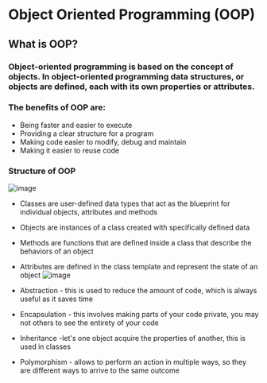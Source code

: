 
# Object Oriented Programming (OOP)

## What is OOP?
### Object-oriented programming is based on the concept of objects. In object-oriented programming data structures, or objects are defined, each with its own properties or attributes.

### The benefits of OOP are:

* Being faster and easier to execute
* Providing a clear structure for a program
* Making code easier to modify, debug and maintain 
* Making it easier to reuse code

### Structure of OOP

![image](https://user-images.githubusercontent.com/106158041/195630579-5298db8d-80a7-4ebe-b62c-5c4daa0ad562.png)

* Classes are user-defined data types that act as the blueprint for individual objects, attributes and methods
* Objects are instances of a class created with specifically defined data
* Methods are functions that are defined inside a class that describe the behaviors of an object
* Attributes are defined in the class template and represent the state of an object
![image](https://user-images.githubusercontent.com/106158041/195631656-058d859e-5fdd-42b7-87a4-b6808c4b3777.png)

* Abstraction - this is used to reduce the amount of code, which is always useful as it saves time
* Encapsulation - this involves making parts of your code private, you may not others to see the entirety of your code
* Inheritance -let's one object acquire the properties of another, this is used in classes
* Polymorphism - allows to perform an action in multiple ways, so they are different ways to arrive to the same outcome

